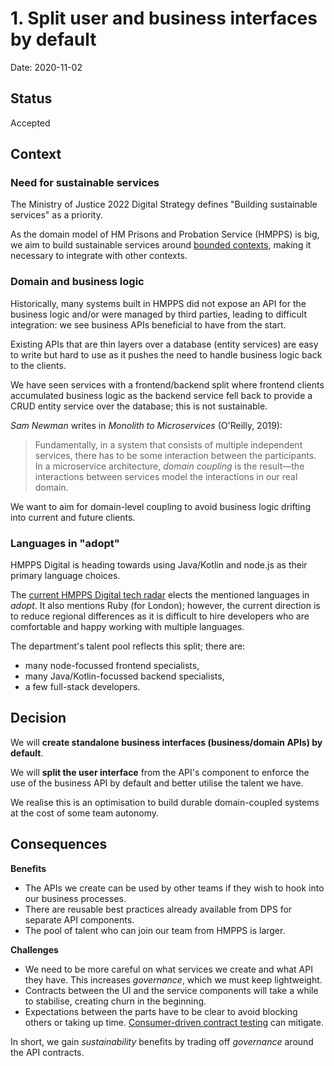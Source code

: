 # 1. Split user and business interfaces by default

Date: 2020-11-02

## Status

Accepted

## Context

### Need for sustainable services

The Ministry of Justice 2022 Digital Strategy defines "Building sustainable services" as a priority.

As the domain model of HM Prisons and Probation Service (HMPPS) is big, we aim to build sustainable services
around [bounded contexts][bounded-context], making it necessary to integrate with other contexts.

### Domain and business logic

Historically, many systems built in HMPPS did not expose an API for the business logic and/or were managed by third
parties, leading to difficult integration: we see business APIs beneficial to have from the start.

Existing APIs that are thin layers over a database (entity services) are easy to write but hard to use as it pushes
the need to handle business logic back to the clients.

We have seen services with a frontend/backend split where frontend clients accumulated business logic as the
backend service fell back to provide a CRUD entity service over the database; this is not sustainable.

_Sam Newman_ writes in _Monolith to Microservices_ (O'Reilly, 2019):

> Fundamentally, in a system that consists of multiple independent services, there has to be some interaction between
> the participants. In a microservice architecture, _domain coupling_ is the result—the interactions between services
> model the interactions in our real domain.

We want to aim for domain-level coupling to avoid business logic drifting into current and future clients.

### Languages in "adopt"

HMPPS Digital is heading towards using Java/Kotlin and node.js as their primary language choices.

The [current HMPPS Digital tech radar][radar] elects the mentioned languages in _adopt_. It also mentions Ruby (for London);
however, the current direction is to reduce regional differences as it is difficult to hire developers who are comfortable
and happy working with multiple languages.

The department's talent pool reflects this split; there are:

- many node-focussed frontend specialists,
- many Java/Kotlin-focussed backend specialists,
- a few full-stack developers.

## Decision

We will **create standalone business interfaces (business/domain APIs) by default**.

We will **split the user interface** from the API's component to enforce the use of the business API by default
and better utilise the talent we have.

We realise this is an optimisation to build durable domain-coupled systems at the cost of some team autonomy.

## Consequences

**Benefits**

- The APIs we create can be used by other teams if they wish to hook into our business processes.
- There are reusable best practices already available from DPS for separate API components.
- The pool of talent who can join our team from HMPPS is larger.

**Challenges**

- We need to be more careful on what services we create and what API they have. This increases _governance_,
  which we must keep lightweight.
- Contracts between the UI and the service components will take a while to stabilise, creating churn in the beginning.
- Expectations between the parts have to be clear to avoid blocking others or taking up time. [Consumer-driven contract testing][cdct] can mitigate.

In short, we gain _sustainability_ benefits by trading off _governance_ around the API contracts.

[radar]: https://ministryofjustice.github.io/hmpps-digital-tech-radar/docs/index.html
[cdct]: https://www.thoughtworks.com/radar/techniques/consumer-driven-contract-testing
[bounded-context]: https://martinfowler.com/bliki/BoundedContext.html
